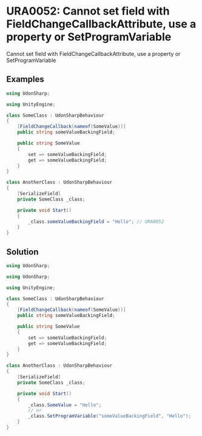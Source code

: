 # URA0052: Cannot set field with FieldChangeCallbackAttribute, use a property or SetProgramVariable

Cannot set field with FieldChangeCallbackAttribute, use a property or SetProgramVariable

## Examples

```csharp
using UdonSharp;

using UnityEngine;

class SomeClass : UdonSharpBehaviour
{
    [FieldChangeCallback(nameof(SomeValue))]
    public string someValueBackingField;

    public string SomeValue
    {
        set => someValueBackingField;
        get => someValueBackingField;
    }
}

class AnotherClass : UdonSharpBehaviour
{
    [SerializeField]
    private SomeClass _class;

    private void Start()
    {
        _class.someValueBackingField = "Hello"; // URA0052
    }
}
```

## Solution

```csharp
using UdonSharp;

using UdonSharp;

using UnityEngine;

class SomeClass : UdonSharpBehaviour
{
    [FieldChangeCallback(nameof(SomeValue))]
    public string someValueBackingField;

    public string SomeValue
    {
        set => someValueBackingField;
        get => someValueBackingField;
    }
}

class AnotherClass : UdonSharpBehaviour
{
    [SerializeField]
    private SomeClass _class;

    private void Start()
    {
        _class.SomeValue = "Hello";
        // or
        _class.SetProgramVariable("someValueBackingField", "Hello");
    }
}

```
